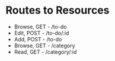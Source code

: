 # Routes to Resources

* Browse, GET - /to-do
* Edit, POST - /to-do/:id
* Add, POST - /to-do
* Browse, GET - /category
* Read, GET - /category/:id
